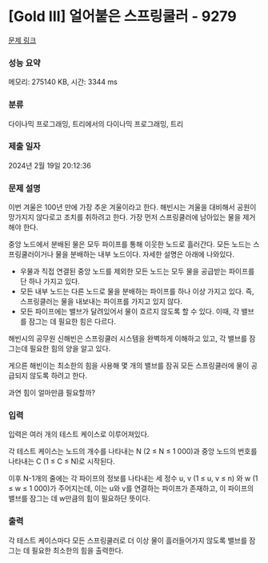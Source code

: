 # [Gold III] 얼어붙은 스프링쿨러 - 9279 

[문제 링크](https://www.acmicpc.net/problem/9279) 

### 성능 요약

메모리: 275140 KB, 시간: 3344 ms

### 분류

다이나믹 프로그래밍, 트리에서의 다이나믹 프로그래밍, 트리

### 제출 일자

2024년 2월 19일 20:12:36

### 문제 설명

<p>이번 겨울은 100년 만에 가장 추운 겨울이라고 한다. 해빈시는 겨울을 대비해서 공원이 망가지지 않다로고 조치를 취하려고 한다. 가장 먼저 스프링쿨러에 남아있는 물을 제거해야 한다. </p>

<p>중앙 노드에서 분배된 물은 모두 파이프를 통해 이웃한 노드로 흘러간다. 모든 노드는 스프링쿨러이거나 물을 분배하는 내부 노드이다. 자세한 설명은 아래에 나와있다.</p>

<ul>
	<li>우물과 직접 연결된 중앙 노드를 제외한 모든 노드는 모두 물을 공급받는 파이프를 단 하나 가지고 있다.</li>
	<li>모든 내부 노드는 다른 노드로 물을 분배하는 파이프를 하나 이상 가지고 있다. 즉, 스프링클러는 물을 내보내는 파이프를 가지고 있지 않다.</li>
	<li>모든 파이프에는 밸브가 달려있어서 물이 흐르지 않도록 할 수 있다. 이때, 각 밸브를 잠그는 데 필요한 힘은 다르다.</li>
</ul>

<p>해빈시의 공무원 신해빈은 스프링쿨러 시스템을 완벽하게 이해하고 있고, 각 밸브를 잠그는데 필요한 힘의 양을 알고 있다.</p>

<p>게으른 해빈이는 최소한의 힘을 사용해 몇 개의 밸브를 잠궈 모든 스프링쿨러에 물이 공급되지 않도록 하려고 한다.</p>

<p>과연 힘이 얼마만큼 필요할까?</p>

### 입력 

 <p>입력은 여러 개의 테스트 케이스로 이루어져있다.</p>

<p>각 테스트 케이스는 노드의 개수를 나타내는 N (2 ≤ N ≤ 1 000)과 중앙 노드의 번호를 나타내는 C (1 ≤ C ≤ N)로 시작된다.</p>

<p>이후 N-1개의 줄에는 각 파이프의 정보를 나타내는 세 정수 u, v (1 ≤ u, v ≤ n) 와 w (1 ≤ w ≤ 1 000)가 주어지는데, 이는 u와 v를 연결하는 파이프가 존재하고, 이 파이프의 밸브를 잠그는 데 w만큼의 힘이 필요하단 뜻이다.</p>

### 출력 

 <p>각 테스트 케이스마다 모든 스프링쿨러로 더 이상 물이 흘러들어가지 않도록 밸브를 잠그는 데 필요한 최소한의 힘을 출력한다.</p>

